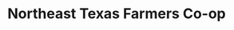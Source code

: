 ---
title: "Northeast Texas Farmers Co-op"
url: /clarksville/northeast-texas-farmers-co-op/
shop: general
---
